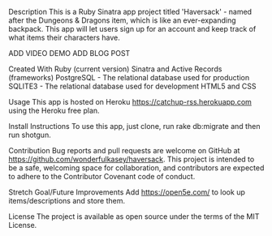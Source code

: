 Description
This is a Ruby Sinatra app project titled 'Haversack' - named after the Dungeons & Dragons item, which is like an ever-expanding backpack. This app will let users sign up for an account and keep track of what items their characters have.

ADD VIDEO DEMO
ADD BLOG POST

Created With
Ruby (current version)
Sinatra and Active Records (frameworks)
PostgreSQL - The relational database used for production
SQLITE3 - The relational database used for development
HTML5 and CSS

Usage
This app is hosted on Heroku https://catchup-rss.herokuapp.com using the Heroku free plan.

Install Instructions
To use this app, just clone, run rake db:migrate and then run shotgun. 

Contribution
Bug reports and pull requests are welcome on GitHub at https://github.com/wonderfulkasey/haversack. This project is intended to be a safe, welcoming space for collaboration, and contributors are expected to adhere to the Contributor Covenant code of conduct.

Stretch Goal/Future Improvements
Add https://open5e.com/ to look up items/descriptions and store them.

License
The project is available as open source under the terms of the MIT License.